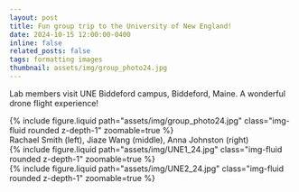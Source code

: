 ```yaml
---
layout: post
title: Fun group trip to the University of New England!
date: 2024-10-15 12:00:00-0400
inline: false
related_posts: false
tags: formatting images
thumbnail: assets/img/group_photo24.jpg
---
```

Lab members visit UNE Biddeford campus, Biddeford, Maine. A wonderful drone flight experience!

<div class="row mt-3">
    <div class="col-sm mt-3 mt-md-0">
        {% include figure.liquid path="assets/img/group_photo24.jpg" class="img-fluid rounded z-depth-1" zoomable=true %}
    </div>
</div>
<div class="caption">
    Rachael Smith (left), Jiaze Wang (middle), Anna Johnston (right)
</div>
<div class="row mt-3">
    <div class="col-sm mt-3 mt-md-0">
        {% include figure.liquid path="assets/img/UNE1_24.jpg" class="img-fluid rounded z-depth-1" zoomable=true %}
    </div>
</div>
<div class="row mt-3">
    <div class="col-sm mt-3 mt-md-0">
        {% include figure.liquid path="assets/img/UNE2_24.jpg" class="img-fluid rounded z-depth-1" zoomable=true %}
    </div>
</div>
    




